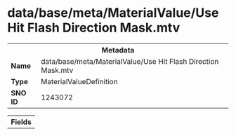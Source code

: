 <h1>data/base/meta/MaterialValue/Use Hit Flash Direction Mask.mtv</h1><table><tr><th colspan="100%">Metadata</th></tr><tr><td><b>Name</b></td><td>data/base/meta/MaterialValue/Use Hit Flash Direction Mask.mtv</td></tr><tr><td><b>Type</b></td><td>MaterialValueDefinition</td></tr><tr><td><b>SNO ID</b></td><td>1243072</td></tr></table>

<table><tr><th colspan="100%">Fields</th></tr></table>

